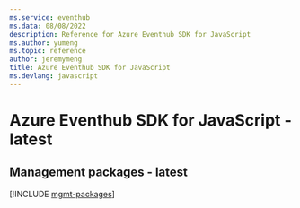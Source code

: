 ```yaml
---
ms.service: eventhub
ms.data: 08/08/2022
description: Reference for Azure Eventhub SDK for JavaScript
ms.author: yumeng
ms.topic: reference
author: jeremymeng
title: Azure Eventhub SDK for JavaScript
ms.devlang: javascript
---
```

# Azure Eventhub SDK for JavaScript - latest

## Management packages - latest
[!INCLUDE [mgmt-packages](eventhub-mgmt-index.md)]